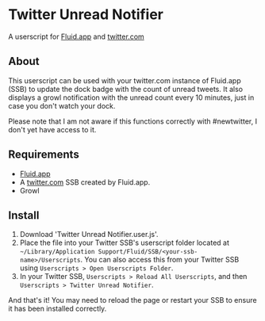 # Twitter Unread Notifier

A userscript for [Fluid.app](http://fluidapp.com/) and [twitter.com](http://twitter.com)

## About

This userscript can be used with your twitter.com instance of Fluid.app (SSB) to update the dock badge with the count of unread tweets. It also displays a growl notification with the unread count every 10 minutes, just in case you don't watch your dock.

Please note that I am not aware if this functions correctly with #newtwitter, I don't yet have access to it.

## Requirements

* [Fluid.app](http://fluidapp.com/)
* A [twitter.com](http://twitter.com) SSB created by Fluid.app.
* Growl

## Install

1. Download 'Twitter Unread Notifier.user.js'.
2. Place the file into your Twitter SSB's userscript folder located at `~/Library/Application Support/Fluid/SSB/<your-ssb-name>/Userscripts`. You can also access this from your Twitter SSB using `Userscripts > Open Userscripts Folder`.
3. In your Twitter SSB, `Userscripts > Reload All Userscripts`, and then `Userscripts > Twitter Unread Notifier`.

And that's it! You may need to reload the page or restart your SSB to ensure it has been installed correctly.